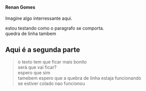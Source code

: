 #### Renan Gomes

Imagine algo interressante aqui. 

estou testando como o paragrafo se comporta.      
quedra de linha tambem 


## Aqui é a segunda parte 

> o texto tem que ficar mais bonito   
> será que vai ficar?  
> espero que sim  
> tamebem espero que a quebra de linha estaja funcionando   
> se estiver colado nao funcionou
> 
> 

